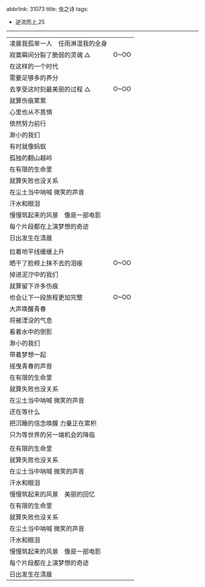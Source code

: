 abbrlink: 31073
title: 虫之诗
tags:
  - 逆流而上,25
---
|      |      |
|--|--|
|凌晨我孤单一人　任雨淋湿我的全身|      |
|寂寞瞬间分裂了脆弱的灵魂 △|O~OO|
|在这样的一个时代|      |
|需要足够多的养分|      |
|去享受这时刻最美丽的过程 △|O~OO|
|就算伤痕累累|      |
|心里也从不畏惧|      |
|依然努力前行|      |
|渺小的我们|      |
|有时就像蚂蚁|      |
|孤独的翻山越岭|      |
|在有限的生命里|      |
|就算失败也没关系|      |
|在尘土当中呐喊 微笑的声音|      |
|汗水和眼泪|      |
|慢慢筑起来的风景　像是一部电影|      |
|每个片段都在上演梦想的奇迹|      |
|日出发生在清晨|      |
|      |      |
|拉着地平线缓缓上升|      |
|晒干了脸颊上抹不去的泪痕|O~OO|
|掉进泥泞中的我们|      |
|就算留下许多伤痕|      |
|也会让下一段旅程更加完整|O~OO|
|大声唤醒青春|      |
|将被湮没的气息|      |
|看着水中的倒影|      |
|渺小的我们|      |
|带着梦想一起|      |
|摇曳青春的声音|      |
|在有限的生命里|      |
|就算失败也没关系|      |
|在尘土当中呐喊 微笑的声音|      |
|还在等什么|      |
|把沉睡的信念唤醒 力量正在累积|      |
|只为等世界的另一端机会的降临|      |
|      |      |
|在有限的生命里|      |
|就算失败也没关系|      |
|在尘土当中呐喊 微笑的声音|      |
|汗水和眼泪|      |
|慢慢筑起来的风景　美丽的回忆|      |
|在有限的生命里|      |
|就算失败也没关系|      |
|在尘土当中呐喊 微笑的声音|      |
|汗水和眼泪|      |
|慢慢筑起来的风景　像是一部电影|      |
|每个片段都在上演梦想的奇迹|      |
|日出发生在清晨|      |
